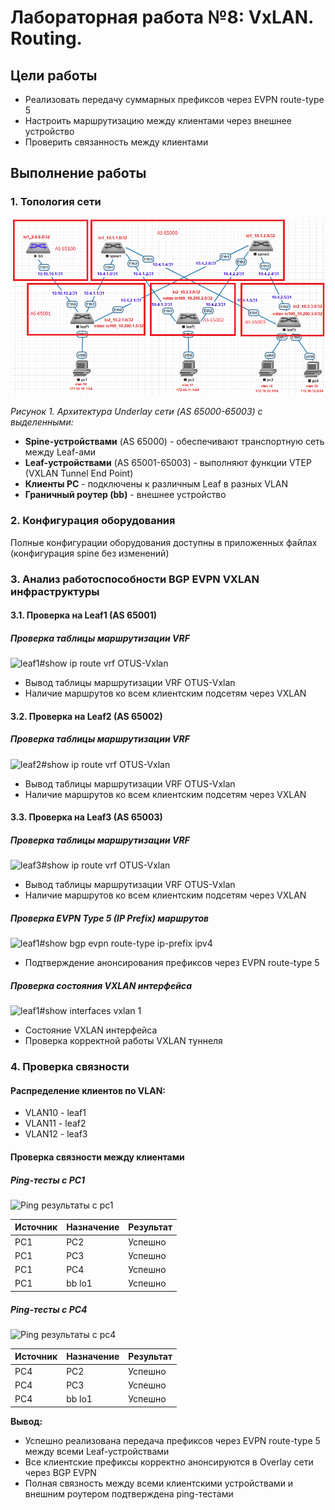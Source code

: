 # Лабораторная работа №8: VxLAN. Routing.

## Цели работы
- Реализовать передачу суммарных префиксов через EVPN route-type 5
- Настроить маршрутизацию между клиентами через внешнее устройство
- Проверить связанность между клиентами

## Выполнение работы

### 1. Топология сети
![Логическая схема сети с обозначением AS](https://github.com/lixadei/Otuslabs/blob/main/lab8/VxLAN.%20Routing-topo.png)

*Рисунок 1. Архитектура Underlay сети (AS 65000-65003) с выделенными:*
- **Spine-устройствами** (AS 65000) - обеспечивают транспортную сеть между Leaf-ами
- **Leaf-устройствами** (AS 65001-65003) - выполняют функции VTEP (VXLAN Tunnel End Point)
- **Клиенты PC** - подключены к различным Leaf в разных VLAN
- **Граничный роутер (bb)** - внешнее устройство

### 2. Конфигурация оборудования
Полные конфигурации оборудования доступны в приложенных файлах (конфигурация spine без изменений)

### 3. Анализ работоспособности BGP EVPN VXLAN инфраструктуры

#### 3.1. Проверка на Leaf1 (AS 65001)

##### Проверка таблицы маршрутизации VRF
![leaf1#show ip route vrf OTUS-Vxlan](https://github.com/user-attachments/assets/5d2b8204-73ab-4dbd-a229-45fe21f9a695)
- Вывод таблицы маршрутизации VRF OTUS-Vxlan
- Наличие маршрутов ко всем клиентским подсетям через VXLAN

#### 3.2. Проверка на Leaf2 (AS 65002)

##### Проверка таблицы маршрутизации VRF
![leaf2#show ip route vrf OTUS-Vxlan](https://github.com/user-attachments/assets/27aa9aae-b0cc-43d0-a32c-4859dd5b7e70)
- Вывод таблицы маршрутизации VRF OTUS-Vxlan
- Наличие маршрутов ко всем клиентским подсетям через VXLAN

#### 3.3. Проверка на Leaf3 (AS 65003)

##### Проверка таблицы маршрутизации VRF
![leaf3#show ip route vrf OTUS-Vxlan](https://github.com/user-attachments/assets/fbc33b20-b046-4603-a1f9-7e42932bea1d)
- Вывод таблицы маршрутизации VRF OTUS-Vxlan
- Наличие маршрутов ко всем клиентским подсетям через VXLAN

##### Проверка EVPN Type 5 (IP Prefix) маршрутов
![leaf1#show bgp evpn route-type  ip-prefix ipv4](https://github.com/user-attachments/assets/f6325fc8-3887-4dd4-8f62-be378141ac95)
- Подтверждение анонсирования префиксов через EVPN route-type 5

##### Проверка состояния VXLAN интерфейса
![leaf1#show interfaces vxlan 1](https://github.com/user-attachments/assets/538b0bd1-9a23-4305-b95c-8958ee1d6a80)
- Состояние VXLAN интерфейса
- Проверка корректной работы VXLAN туннеля

### 4. Проверка связности

#### Распределение клиентов по VLAN:
- VLAN10 - leaf1  
- VLAN11 - leaf2  
- VLAN12 - leaf3  

#### Проверка связности между клиентами

##### Ping-тесты с PC1

![Ping результаты с pc1](https://github.com/user-attachments/assets/d2fa438b-132c-4258-bd12-4aa45b177b4d)

| Источник | Назначение | Результат  |
|----------|------------|------------|
| PC1      | PC2        | Успешно    |
| PC1      | PC3        | Успешно    |
| PC1      | PC4        | Успешно    |
| PC1      | bb lo1     | Успешно    |

##### Ping-тесты с PC4

![Ping результаты с pc4](https://github.com/user-attachments/assets/f09e8506-2315-428a-9230-225b4c67893d)

| Источник | Назначение | Результат  |
|----------|------------|------------|
| PC4      | PC2        | Успешно    | 
| PC4      | PC3        | Успешно    |
| PC4      | bb lo1     | Успешно    |

**Вывод:**  
- Успешно реализована передача префиксов через EVPN route-type 5 между всеми Leaf-устройствами
- Все клиентские префиксы корректно анонсируются в Overlay сети через BGP EVPN
- Полная связность между всеми клиентскими устройствами и внешним роутером подтверждена ping-тестами
